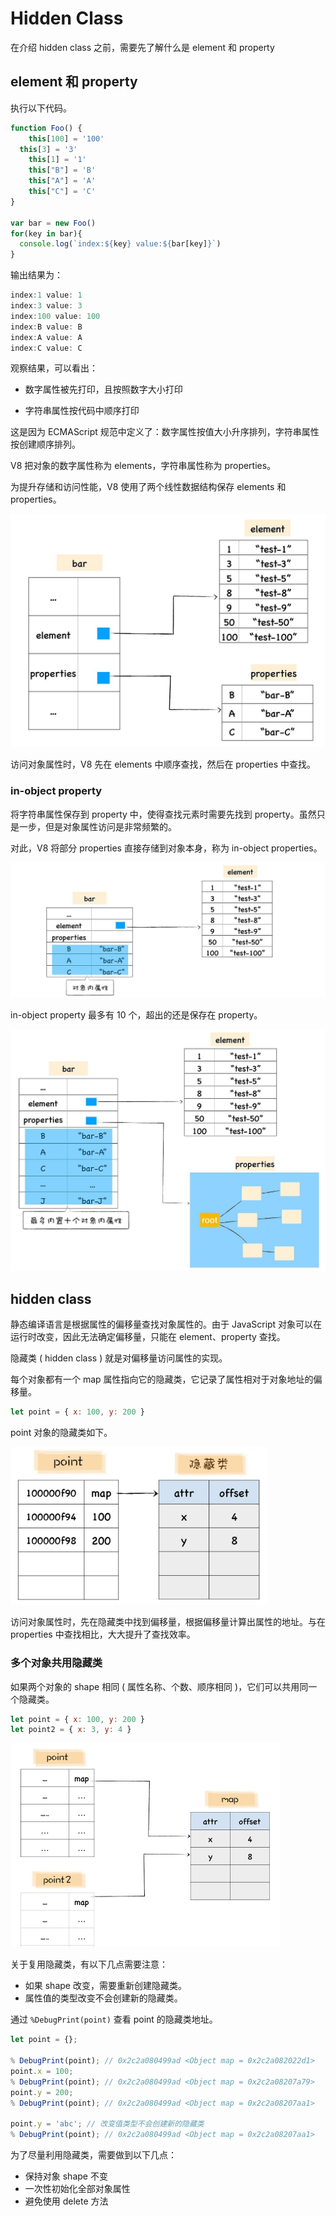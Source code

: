 # Hidden Class

在介绍 hidden class 之前，需要先了解什么是 element 和 property

## element 和 property

执行以下代码。

```javascript
function Foo() {
	this[100] = '100'
  this[3] = '3'
	this[1] = '1'
	this["B"] = 'B'
	this["A"] = 'A'
	this["C"] = 'C'
}

var bar = new Foo()
for(key in bar){
  console.log(`index:${key} value:${bar[key]}`)
}
```

输出结果为：

```javascript
index:1 value: 1
index:3 value: 3
index:100 value: 100
index:B value: B
index:A value: A
index:C value: C
```

观察结果，可以看出：

* 数字属性被先打印，且按照数字大小打印

* 字符串属性按代码中顺序打印

这是因为 ECMAScript 规范中定义了：数字属性按值大小升序排列，字符串属性按创建顺序排列。

V8 把对象的数字属性称为 elements，字符串属性称为 properties。

为提升存储和访问性能，V8 使用了两个线性数据结构保存 elements 和 properties。

<img class="img-mid" src="https://raw.githubusercontent.com/yamsfeer/pic-bed/master/008i3skNgy1gwaejef67fj30vq0nijsu.jpg" style="zoom: 50%;" />

访问对象属性时，V8 先在 elements 中顺序查找，然后在 properties 中查找。

### in-object property

将字符串属性保存到 property 中，使得查找元素时需要先找到 property。虽然只是一步，但是对象属性访问是非常频繁的。

对此，V8 将部分 properties 直接存储到对象本身，称为 in-object properties。

<img class="img-mid" src="https://raw.githubusercontent.com/yamsfeer/pic-bed/master/008i3skNgy1gwaejdypwaj30vq0dm0tl.jpg" style="zoom:67%;" />

in-object property 最多有 10 个，超出的还是保存在 property。

<img class="img-mid" src="https://raw.githubusercontent.com/yamsfeer/pic-bed/master/008i3skNgy1gwaejdh2n5j30vq0ocwgb.jpg" style="zoom:50%;" />

## hidden class

静态编译语言是根据属性的偏移量查找对象属性的。由于 JavaScript 对象可以在运行时改变，因此无法确定偏移量，只能在 element、property 查找。

隐藏类 ( hidden class ) 就是对偏移量访问属性的实现。

每个对象都有一个 map 属性指向它的隐藏类，它记录了属性相对于对象地址的偏移量。

```javascript
let point = { x: 100, y: 200 }
```

point 对象的隐藏类如下。

<img class="img-mid" src="https://raw.githubusercontent.com/yamsfeer/pic-bed/master/e6c9d24egy1h66elj1c06j20v00j4ta2.jpg" style="zoom:40%;" />

访问对象属性时，先在隐藏类中找到偏移量，根据偏移量计算出属性的地址。与在 properties 中查找相比，大大提升了查找效率。

### 多个对象共用隐藏类

如果两个对象的 shape 相同 ( 属性名称、个数、顺序相同 )，它们可以共用同一个隐藏类。

```javascript
let point = { x: 100, y: 200 }
let point2 = { x: 3, y: 4 }
```

<img class="img-mid" src="https://raw.githubusercontent.com/yamsfeer/pic-bed/master/e6c9d24egy1h66eznnz7pj20ny0i4gm8.jpg" alt="image-20220914203809619" style="zoom:50%;" />

关于复用隐藏类，有以下几点需要注意：

* 如果 shape 改变，需要重新创建隐藏类。
* 属性值的类型改变不会创建新的隐藏类。

通过 `%DebugPrint(point)` 查看 point 的隐藏类地址。

```javascript
let point = {};

% DebugPrint(point); // 0x2c2a080499ad <Object map = 0x2c2a082022d1>
point.x = 100;
% DebugPrint(point); // 0x2c2a080499ad <Object map = 0x2c2a08207a79>
point.y = 200;
% DebugPrint(point); // 0x2c2a080499ad <Object map = 0x2c2a08207aa1>

point.y = 'abc'; // 改变值类型不会创建新的隐藏类
% DebugPrint(point); // 0x2c2a080499ad <Object map = 0x2c2a08207aa1>
```

为了尽量利用隐藏类，需要做到以下几点：

* 保持对象 shape 不变
* 一次性初始化全部对象属性
* 避免使用 delete 方法